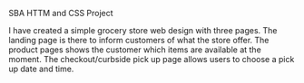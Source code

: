 SBA HTTM and CSS Project 

I have created a simple grocery store web design with three pages. 
The landing page is there to inform customers of what the store offer. 
The product pages shows the customer which items are available at the moment. 
The checkout/curbside pick up page allows users to choose a pick up date and time. 

